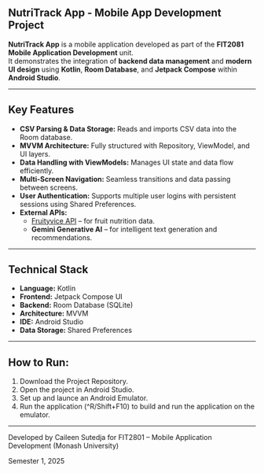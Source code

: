 ## NutriTrack App - Mobile App Development Project

**NutriTrack App** is a mobile application developed as part of the **FIT2081 Mobile Application Development** unit.  
It demonstrates the integration of **backend data management** and **modern UI design** using **Kotlin**, **Room Database**, and **Jetpack Compose** within **Android Studio**.

---

## Key Features
- **CSV Parsing & Data Storage:** Reads and imports CSV data into the Room database.  
- **MVVM Architecture:** Fully structured with Repository, ViewModel, and UI layers.  
- **Data Handling with ViewModels:** Manages UI state and data flow efficiently.  
- **Multi-Screen Navigation:** Seamless transitions and data passing between screens.  
- **User Authentication:** Supports multiple user logins with persistent sessions using Shared Preferences.  
- **External APIs:**
  - [Fruityvice API](https://www.fruityvice.com/) – for fruit nutrition data.  
  - **Gemini Generative AI** – for intelligent text generation and recommendations.  

---

## Technical Stack
- **Language:** Kotlin  
- **Frontend:** Jetpack Compose UI  
- **Backend:** Room Database (SQLite)  
- **Architecture:** MVVM  
- **IDE:** Android Studio  
- **Data Storage:** Shared Preferences

---

## How to Run:
1. Download the Project Repository.
2. Open the project in Android Studio.
3. Set up and launce an Android Emulator.
4. Run the application (^R/Shift+F10) to build and run the application on the emulator.

--- 

Developed by Caileen Sutedja
for FIT2801 – Mobile Application Development (Monash University)

Semester 1, 2025
